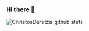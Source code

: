 ### Hi there 👋

![ChristosDeretzis github stats](https://github-readme-stats.vercel.app/api?username=ChristosDeretzis&count_private=true&show_icons=true)
